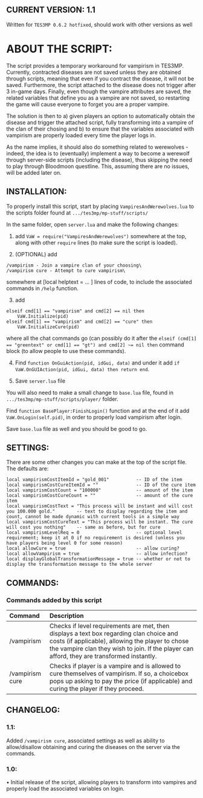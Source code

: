 ﻿## CURRENT VERSION: 1.1
Written for `TES3MP 0.6.2 hotfixed`, should work with other versions as well

# ABOUT THE SCRIPT:
The script provides a temporary workaround for vampirism in TES3MP. Currently, contracted diseases are not saved unless they are obtained through scripts, meaning that even if you contract the disease, it will not be saved. Furthermore, the script attached to the disease does not trigger after 3 in-game days. Finally, even though the vampire attributes are saved, the related variables that define you as a vampire are not saved, so restarting the game will cause everyone to forget you are a proper vampire.

The solution is then to a) given players an option to automatically obtain the disease and trigger the attached script, fully transforming into a vampire of the clan of their chosing and b) to ensure that the variables associated with vampirism are properly loaded every time the player logs in.

As the name implies, it should also do something related to werewolves - indeed, the idea is to (eventually) implement a way to become a werewolf through server-side scripts (including the disease), thus skipping the need to play through Bloodmoon questline. This, assuming there are no issues, will be added later on.

## INSTALLATION:
To properly install this script, start by placing `VampiresAndWerewolves.lua` to the scripts folder found at `.../tes3mp/mp-stuff/scripts/`

In the same folder, open `server.lua` and make the following changes:

1. add `VaW = require("VampiresAndWerewolves")` somewhere at the top, along with other `require` lines (to make sure the script is loaded).

2. (OPTIONAL) add 
```
/vampirism - Join a vampire clan of your choosing\
/vampirism cure - Attempt to cure vampirism\
```
somewhere at  [local helptext = ... ] lines of code, to include the associated commands in `/help` function.

3. add
```
elseif cmd[1] == "vampirism" and cmd[2] == nil then
	VaW.Initialize(pid)
elseif cmd[1] == "vampirism" and cmd[2] == "cure" then
	VaW.InitializeCure(pid)
```
where all the chat commands go (can possibly do it after the `elseif (cmd[1] == "greentext" or cmd[1] == "gt") and cmd[2] ~= nil then` command block (to allow people to use these commands).

4. Find `function OnGuiAction(pid, idGui, data)` and under it add `if VaW.OnGUIAction(pid, idGui, data) then return end`.

5. Save `server.lua` file

You will also need to make a small change to `base.lua` file, found in `.../tes3mp/mp-stuff/scripts/player/` folder.

Find `function BasePlayer:FinishLogin()` function and at the end of it add `VaW.OnLogin(self.pid)`, in order to properly load vampirism after login.

Save `base.lua` file as well and you should be good to go.

## SETTINGS:
There are some other changes you can make at the top of the script file. The defaults are:
```
local vampirismCostItemId = "gold_001"          -- ID of the item
local vampirismCostCureItemId = ""              -- ID of the cure item
local vampirismCostCount = "100000"             -- amount of the item
local vampirismCostCureCount = ""               -- amount of the cure item
local vampirismCostText = "This process will be instant and will cost you 100.000 gold."        -- text to display regarding the item and count, cannot be made dynamic with current tools in a simple way
local vampirismCostCureText = "This process will be instant. The cure will cost you nothing"    -- same as before, but for cure
local vampirismLevelReq = 0                     -- optional level requirement; keep it at 0 if no requirement is desired (unless you have players being level 0 for some reason)
local allowCure = true                          -- allow curing?
local allowVampirism = true                     -- allow infection?
local displayGlobalTransformationMessage = true -- whether or not to display the transformation message to the whole server
```
## COMMANDS:

### Commands added by this script
|Command|Description|
|:----|:-----|
|/vampirism|Checks if level requirements are met, then displays a text box regarding clan choice and costs (if applicable), allowing the player to chose the vampire clan they wish to join. If the player can afford, they are transformed instantly.|
|/vampirism cure|Checks if player is a vampire and is allowed to cure themselves of vampirism. If so, a choicebox pops up asking to pay the price (if applicable) and curing the player if they proceed.|

## CHANGELOG:

### 1.1:
Added `/vampirism cure`, associated settings as well as ability to allow/disallow obtaining and curing the diseases on the server via the commands.

### 1.0:
• Initial release of the script, allowing players to transform into vampires and properly load the associated variables on login.

